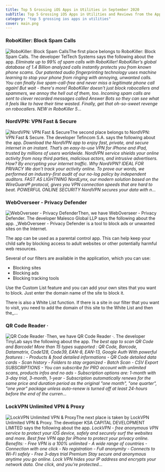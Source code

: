 ```yaml
---
title: Top 5 Grossing iOS Apps in Utilities in September 2020
subTitle: Top 5 Grossing iOS Apps in Utilities and Reviews from the AppStore in September 2020.
category: "top 5 grossing ios apps in utilities"
cover: main.png
---
```


### RoboKiller: Block Spam Calls

![RoboKiller: Block Spam Calls](https://is2-ssl.mzstatic.com/image/thumb/Purple114/v4/42/3f/dd/423fdd26-f5b2-6750-d173-f37aa940ee66/BlueAppIcon-0-0-1x_U007emarketing-0-0-0-7-0-0-sRGB-0-0-0-GLES2_U002c0-512MB-85-220-0-0.png/100x100bb.png)The first place belongs to RoboKiller: Block Spam Calls. The developer TelTech Systems says the following about the app. _Eliminate up to 99% of spam calls with RoboKiller! RoboKiller’s global database of 1.4 Billion analyzed calls instantly protects you from known phone scams. Our patented audio fingerprinting technology uses machine learning to stop your phone from ringing with annoying, unwanted calls. You can finally live spam-call-free and never miss a legitimate phone call again!  But wait - there's more! RoboKiller doesn't just block robocallers and spammers, we annoy the hell out of them, too. Incoming spam calls are sent to clever recorded messages called Answer Bots so they can see what it feels like to have their time wasted. Finally, get that oh-so-sweet revenge on robocallers.  NEW in RoboKiller 5_...

### NordVPN: VPN Fast & Secure

![NordVPN: VPN Fast & Secure](https://is2-ssl.mzstatic.com/image/thumb/Purple114/v4/03/c5/ca/03c5ca10-a210-2827-9669-57708c882606/AppIcon-0-0-1x_U007emarketing-0-0-0-7-0-0-sRGB-0-0-0-GLES2_U002c0-512MB-85-220-0-0.png/100x100bb.png)The second place belongs to NordVPN: VPN Fast & Secure. The developer Tefincom S.A. says the following about the app. _Download the NordVPN app to enjoy fast, private, and secure internet in an instant. That’s an easy-to-use VPN for iPhone and iPad, trusted by millions of users worldwide.  NordVPN service shields your online activity from nosy third parties, malicious actors, and intrusive advertisers. How? By encrypting your internet traffic.  Why NordVPN?  IDEAL FOR PRIVACY We don’t track your activity online. To prove our words, we performed an industry-first audit of our no-log policy by independent auditors.   FAST AS LIGHTNING NordLynx, our modern solution based on the WireGuard® protocol, gives you VPN connection speeds that are hard to beat.   POWERFUL ONLINE SECURITY NordVPN secures your data with n_...

### WеbОvеrsееr - Рrivаcу Dеfеndеr

![WеbОvеrsееr - Рrivаcу Dеfеndеr](https://is1-ssl.mzstatic.com/image/thumb/Purple114/v4/6c/d2/f4/6cd2f4b6-df31-1136-a323-d4bfeb7f006e/AppIcon-0-0-1x_U007emarketing-0-0-0-7-0-0-sRGB-0-0-0-GLES2_U002c0-512MB-85-220-0-0.png/100x100bb.png)Then, we have WеbОvеrsееr - Рrivаcу Dеfеndеr. The developer Malesco Global LLP says the following about the app. _WеbОvеrsееr - Рrivаcу Dеfеndеr is a tool to block ads or unwanted sites on the Internet.  The app can be used as a parental control app. This can help keep your child safe by blocking access to adult websites or other potentially harmful web resources.  Several of our filters are available in the application, which you can use: - Blocking sites - Blocking ads - Blocking tracking tools  Use the Custom List feature and you can add your own sites that you want to block. Just enter the domain name of the site to block it.  There is also a White List function. If there is a site in our filter that you want to visit, you need to add the domain of this site to the White List and then the_...

### QR Code Reader ·

![QR Code Reader ·](https://is4-ssl.mzstatic.com/image/thumb/Purple124/v4/4f/eb/44/4feb4480-5344-5ac5-827a-1b259a6566b5/AppIcon-0-0-1x_U007emarketing-0-0-0-7-0-0-sRGB-0-0-0-GLES2_U002c0-512MB-85-220-0-0.png/100x100bb.png)Then, we have QR Code Reader ·. The developer TinyLab says the following about the app. _The best app to scan QR Code and Barcode!  More than 15 types supported : QR Code, Barcode, Datamatrix, Code128, Code39, EAN-8, EAN-13, Google Auth  With powerful features : - Products & food detailed informations - QR Code detailed data cards - Scan history - Folders to stay organized - Batch Scan - CSV Export  SUBSCRIPTIONS  - You can subscribe for PRO account with unlimited scans, products infos and no ads - Subscription options are: 1-month with 3-day trial, 3-month, 1-year  - Subscription automatically renews for the same price and duration period as the original "one month", "one quarter", "one year" package unless auto-renew is turned off at least 24-hours before the end of the curren_...

### LockVPN Unlimited VPN & Proxy

![LockVPN Unlimited VPN & Proxy](https://is3-ssl.mzstatic.com/image/thumb/Purple114/v4/51/e9/8a/51e98a6d-4f9f-cb54-d474-f3e38de77997/AppIcon-0-0-1x_U007emarketing-0-0-0-7-0-0-sRGB-0-0-0-GLES2_U002c0-512MB-85-220-0-0.png/100x100bb.png)The next place is taken by LockVPN Unlimited VPN & Proxy. The developer KSA CAPITAL DEVELOPMENT LIMITED says the following about the app. _LockVPN - free anonymous VPN service to protect your iOS device, safely and securely surf the websites and more. Best free VPN app for iPhone to protect your privacy online.  Benefits:  - Free VPN is a 100% unlimited - A wide range of countries - Connection with one click - No registration - Full anonymity - Connects to Wi-Fi safely - Free 3-days trial Premium  Stay secure and anonymous anytime you go online. Lock VPN hides your IP address and encrypts your network data. One click, and you’re protected_...

